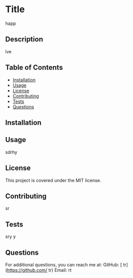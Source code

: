 
  
  # Title
  happ
  
  ## Description
  lve
  
  ## Table of Contents
  - [Installation](#installation)
  - [Usage](#usage)
  - [License](#license)
  - [Contributing](#contributing)
  - [Tests](#tests)
  - [Questions](#questions)
  
  ## Installation
  
  
  ## Usage
  sdrhy
  
  ## License
  This project is covered under the MIT license.
  
  ## Contributing
  sr 
  
  ## Tests
  sry y
  
  ## Questions
  For additional questions, you can reach me at:
  GitHub: [ tr](https://github.com/ tr)
  Email: rt 
      